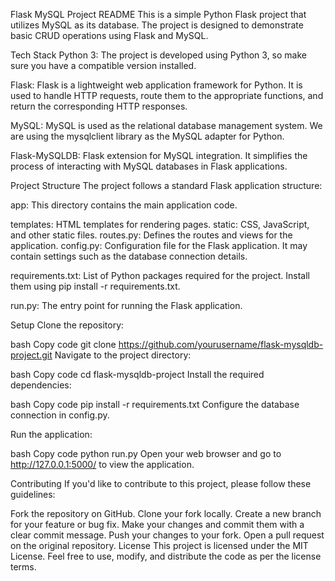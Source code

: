   Flask MySQL Project README
This is a simple Python Flask project that utilizes MySQL as its database. The project is designed to demonstrate basic CRUD operations using Flask and MySQL.

Tech Stack
Python 3: The project is developed using Python 3, so make sure you have a compatible version installed.

Flask: Flask is a lightweight web application framework for Python. It is used to handle HTTP requests, route them to the appropriate functions, and return the corresponding HTTP responses.

MySQL: MySQL is used as the relational database management system. We are using the mysqlclient library as the MySQL adapter for Python.

Flask-MySQLDB: Flask extension for MySQL integration. It simplifies the process of interacting with MySQL databases in Flask applications.

Project Structure
The project follows a standard Flask application structure:

app: This directory contains the main application code.

templates: HTML templates for rendering pages.
static: CSS, JavaScript, and other static files.
routes.py: Defines the routes and views for the application.
config.py: Configuration file for the Flask application. It may contain settings such as the database connection details.

requirements.txt: List of Python packages required for the project. Install them using pip install -r requirements.txt.

run.py: The entry point for running the Flask application.

Setup
Clone the repository:

bash
Copy code
git clone https://github.com/yourusername/flask-mysqldb-project.git
Navigate to the project directory:

bash
Copy code
cd flask-mysqldb-project
Install the required dependencies:

bash
Copy code
pip install -r requirements.txt
Configure the database connection in config.py.

Run the application:

bash
Copy code
python run.py
Open your web browser and go to http://127.0.0.1:5000/ to view the application.

Contributing
If you'd like to contribute to this project, please follow these guidelines:

Fork the repository on GitHub.
Clone your fork locally.
Create a new branch for your feature or bug fix.
Make your changes and commit them with a clear commit message.
Push your changes to your fork.
Open a pull request on the original repository.
License
This project is licensed under the MIT License. Feel free to use, modify, and distribute the code as per the license terms.






